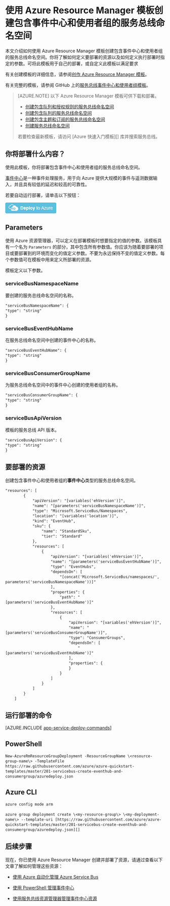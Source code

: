 <properties
    pageTitle="使用 Azure Resource Manager 模板创建包含事件中心和使用者组的服务总线命名空间 | Azure"
    description="使用 Azure Resource Manager 模板创建包含事件中心和使用者组的服务总线命名空间"
    services="service-bus"
    documentationCenter=".net"
    authors="sethmanheim"
    manager="timlt"
    editor=""/>

<tags
    ms.service="service-bus"
    ms.date="07/11/2016"
    wacn.date="08/15/2016"/>

# 使用 Azure Resource Manager 模板创建包含事件中心和使用者组的服务总线命名空间

本文介绍如何使用 Azure Resource Manager 模板创建包含事件中心和使用者组的服务总线命名空间。你将了解如何定义要部署的资源以及如何定义执行部署时指定的参数。可将此模板用于自己的部署，或自定义此模板以满足要求

有关创建模板的详细信息，请参阅[创作 Azure Resource Manager 模板][]。

有关完整的模板，请参阅 GitHub 上的[服务总线事件中心和使用者组模板][]。

>[AZURE.NOTE] 以下 Azure Resource Manager 模板可供下载和部署。
>
>-    [创建包含队列和授权规则的服务总线命名空间](/documentation/articles/service-bus-resource-manager-namespace-auth-rule/)
>-    [创建包含队列的服务总线命名空间](/documentation/articles/service-bus-resource-manager-namespace-queue/)
>-    [创建包含主题和订阅的服务总线命名空间](/documentation/articles/service-bus-resource-manager-namespace-topic/)
>-    [创建服务总线命名空间](/documentation/articles/service-bus-resource-manager-namespace/)
>
>若要检查最新模板，请访问 [Azure 快速入门模板][] 库并搜索服务总线。

## 你将部署什么内容？

使用此模板，你将部署包含事件中心和使用者组的服务总线命名空间。

[事件中心](/documentation/articles/event-hubs-what-is-event-hubs/)是一种事件处理服务，用于向 Azure 提供大规模的事件与遥测数据输入，并且具有较低的延迟和较高的可靠性。

若要自动运行部署，请单击以下按钮：

[![部署到 Azure](./media/service-bus-resource-manager-namespace-event-hub/deploybutton.png)](https://portal.azure.cn/#create/Microsoft.Template/uri/https%3A%2F%2Fraw.githubusercontent.com%2FAzure%2Fazure-quickstart-templates%2Fmaster%2F201-servicebus-create-eventhub-and-consumergroup%2Fazuredeploy.json)

## Parameters

使用 Azure 资源管理器，可以定义在部署模板时想要指定的值的参数。该模板具有一个名为 `Parameters` 的部分，其中包含所有参数值。你应该为随着要部署的项目或要部署到的环境而变化的值定义参数。不要为永远保持不变的值定义参数。每个参数值可在模板中用来定义所部署的资源。

模板定义以下参数。

### serviceBusNamespaceName

要创建的服务总线命名空间的名称。

```
"serviceBusNamespaceName": {
"type": "string"
}
```

### serviceBusEventHubName

在服务总线命名空间中创建的事件中心的名称。

```
"serviceBusEventHubName": {
"type": "string"
}
```

### serviceBusConsumerGroupName

为服务总线命名空间中的事件中心创建的使用者组的名称。

```
"serviceBusConsumerGroupName": {
"type": "string"
}
```

### serviceBusApiVersion

模板的服务总线 API 版本。

```
"serviceBusApiVersion": {
"type": "string"
}
```

## 要部署的资源

创建包含事件中心和使用者组的**事件中心**类型的服务总线命名空间。

```
"resources": [
        {
            "apiVersion": "[variables('ehVersion')]",
            "name": "[parameters('serviceBusNamespaceName')]",
            "type": "Microsoft.ServiceBus/Namespaces",
            "location": "[variables('location')]",
            "kind": "EventHub",
            "sku": {
                "name": "StandardSku",
                "tier": "Standard"
            },
            "resources": [
                {
                    "apiVersion": "[variables('ehVersion')]",
                    "name": "[parameters('serviceBusEventHubName')]",
                    "type": "EventHubs",
                    "dependsOn": [
                        "[concat('Microsoft.ServiceBus/namespaces/', parameters('serviceBusNamespaceName'))]"
                    ],
                    "properties": {
                        "path": "[parameters('serviceBusEventHubName')]"
                    },
                    "resources": [
                        {
                            "apiVersion": "[variables('ehVersion')]",
                            "name": "[parameters('serviceBusConsumerGroupName')]",
                            "type": "ConsumerGroups",
                            "dependsOn": [
                                "[parameters('serviceBusEventHubName')]"
                            ],
                            "properties": {
                            }
                        }
                    ]
                }
            ]
        }
    ]
```

## 运行部署的命令

[AZURE.INCLUDE [app-service-deploy-commands](../../includes/app-service-deploy-commands.md)]

## PowerShell

```
New-AzureRmResourceGroupDeployment -ResourceGroupName \<resource-group-name\> -TemplateFile https://raw.githubusercontent.com/azure/azure-quickstart-templates/master/201-servicebus-create-eventhub-and-consumergroup/azuredeploy.json
```

## Azure CLI

```
azure config mode arm

azure group deployment create \<my-resource-group\> \<my-deployment-name\> --template-uri [https://raw.githubusercontent.com/azure/azure-quickstart-templates/master/201-servicebus-create-eventhub-and-consumergroup/azuredeploy.json][]
```

## 后续步骤

现在，你已使用 Azure Resource Manager 创建并部署了资源，请通过查看以下文章了解如何管理这些资源：

- [使用 Azure 自动化管理 Azure Service Bus](/documentation/articles/service-bus-automation-manage/)
- [使用 PowerShell 管理事件中心](/documentation/articles/service-bus-powershell-how-to-provision/)
- [使用服务总线资源管理器管理事件中心资源](https://code.msdn.microsoft.com/Service-Bus-Explorer-f2abca5a)

  [创作 Azure Resource Manager 模板]: /documentation/articles/resource-group-authoring-templates/
  [Using Azure PowerShell with Azure Resource Manager]: /documentation/articles/powershell-azure-resource-manager/
  [Using the Azure CLI for Mac, Linux, and Windows with Azure Resource Management]: /documentation/articles/xplat-cli-azure-resource-manager/
  [服务总线事件中心和使用者组模板]: https://github.com/Azure/azure-quickstart-templates/blob/master/201-servicebus-create-eventhub-and-consumergroup/

<!---HONumber=Mooncake_0808_2016-->